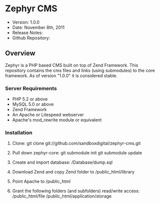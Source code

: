 # Zephyr CMS #

- Version: 1.0.0
- Date: November 8th, 2011
- Release Notes: 
- Github Repository: 

## Overview

Zephyr is a PHP based CMS built on top of Zend Framework.
This repository contains the cms files and links (using submodules) to the core framework. 
As of version "1.0.0" it is considered stable.

### Server Requirements

- PHP 5.2 or above
- MySQL 5.0 or above
- Zend Framework
- An Apache or Litespeed webserver
- Apache's mod_rewrite module or equivalent


### Installation

1. Clone:
git clone git://github.com/sandboxdigital/zephyr-cms.git

2. Pull down zephyr-core:
git submodule init
git submodule update

3. Create and import database:
/Database/dump.sql

4. Download Zend and copy Zend folder to /public_html/library

4. Point Apache to /public_html

5. Grant the following folders (and subfolders) read/write access:
/public_html/file
/public_html/application/storage


